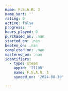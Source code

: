 ```yaml
---
name: F.E.A.R. 3
name_sort: ''
rating: 0
active: false
progress: ''
hours_played: 0
purchased_on: .nan
started_on: .nan
beaten_on: .nan
completed_on: .nan
mastered_on: .nan
identifiers:
  - type: steam
    appid: '21100'
    name: F.E.A.R. 3
    synced_on: '2024-08-30'

---
```

